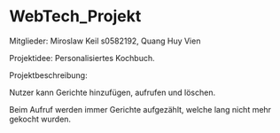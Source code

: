 # WebTech_Projekt
Mitglieder: Miroslaw Keil s0582192, Quang Huy Vien

Projektidee: Personalisiertes Kochbuch.

Projektbeschreibung:

Nutzer kann Gerichte hinzufügen, aufrufen und löschen.

Beim Aufruf werden immer Gerichte aufgezählt, welche lang nicht mehr gekocht wurden.
